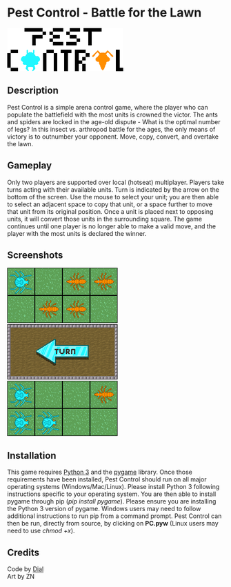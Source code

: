 # Pest Control - Battle for the Lawn
![Title](screenshots/title.png?raw=true)

## Description
Pest Control is a simple arena control game, where the player who can populate the battlefield with the most units is crowned the victor. The ants and spiders are locked in the age-old dispute - What is the optimal number of legs? In this insect vs. arthropod battle for the ages, the only means of victory is to outnumber your opponent. Move, copy, convert, and overtake the lawn.

## Gameplay
Only two players are supported over local (hotseat) multiplayer. Players take turns acting with their available units. Turn is indicated by the arrow on the bottom of the screen. Use the mouse to select your unit; you are then able to select an adjacent space to copy that unit, or a space further to move that unit from its original position. Once a unit is placed next to opposing units, it will convert those units in the surrounding square. The game continues until one player is no longer able to make a valid move, and the player with the most units is declared the winner.

## Screenshots
![1](screenshots/1.gif)
![2](screenshots/2.gif)
![3](screenshots/3.gif)

## Installation
This game requires [Python 3](https://www.python.org/downloads/) and the [pygame](https://www.pygame.org) library. Once those requirements have been installed, Pest Control should run on all major operating systems (Windows/Mac/Linux). Please install Python 3 following instructions specific to your operating system. You are then able to install pygame through pip (*pip install pygame*). Please ensure you are installing the Python 3 version of pygame. Windows users may need to follow additional instructions to run pip from a command prompt. Pest Control can then be run, directly from source, by clicking on **PC.pyw** (Linux users may need to use *chmod +x*).

## Credits
Code by [Dial](https://dleinhellios.com)</br>
Art by ZN</br>
